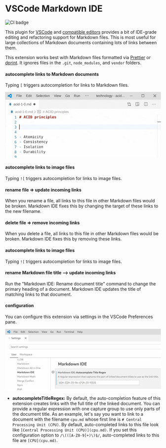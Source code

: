 # VSCode Markdown IDE

![CI badge](https://github.com/kevgo/vscode-markdown-ide/actions/workflows/main.yml/badge.svg)

This plugin for [VSCode](https://code.visualstudio.com) and
[compatible editors](https://open-vsx.org) provides a bit of IDE-grade editing
and refactoring support for Markdown files. This is most useful for large
collections of Markdown documents containing lots of links between them.

This extension works best with Markdown files formatted via
[Prettier](https://prettier.io) or [dprint](https://dprint.dev). It ignores
files in the `.git`, `node_modules`, and `vendor` folders.

#### autocomplete links to Markdown documents

Typing `[` triggers autocompletion for links to Markdown files.

![autocompletion demo](https://raw.githubusercontent.com/kevgo/vscode-markdown-ide/main/documentation/autocomplete.gif)

#### autocomplete links to image files

Typing `![` triggers autocompletion for links to image files.

#### rename file ⇒ update incoming links

When you rename a file, all links to this file in other Markdown files would be
broken. Markdown IDE fixes this by changing the target of these links to the new
filename.

#### delete file ⇒ remove incoming links

When you delete a file, all links to this file in other Markdown files would be
broken. Markdown IDE fixes this by removing these links.

#### autocomplete links to image files

Typing `![` triggers autocompletion for links to image files.

#### rename Markdown file title --> update incoming links

Run the "Markdown IDE: Rename document title" command to change the primary
heading of a document. Markdown IDE updates the title of matching links to that
document.

#### configuration

You can configure this extension via settings in the VSCode Preferences pane.

![VSCode settings example](https://raw.githubusercontent.com/kevgo/vscode-markdown-ide/main/documentation/settings.gif)

<a type="configurationOptions">

- **autocompleteTitleRegex:** By default, the auto-completion feature of this
  extension creates links with the full title of the linked document. You can
  provide a regular expression with one capture group to use only parts of the
  document title. As an example, let's say you want to link to a document with
  the filename `cpu.md` whose first line is `# Central Processing Unit (CPU)`.
  By default, auto-completed links to this file look like
  `[Central Processing Unit (CPU)](cpu.md)`. If you set this configuration
  option to `/\(([A-Z0-9]+)\)$/`, auto-completed links to this file are
  `[CPU](cpu.md)`.

</a>
